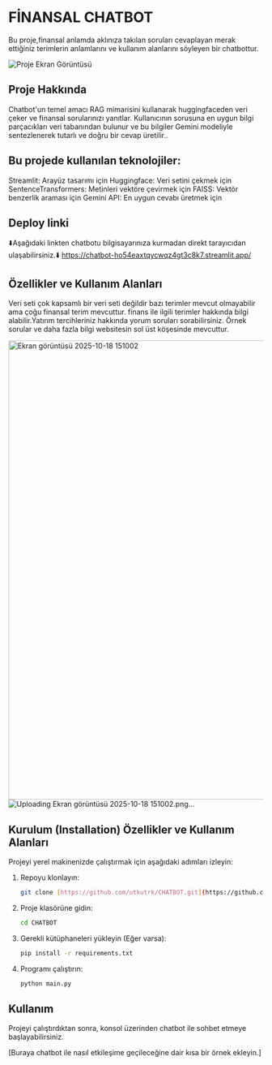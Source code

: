 # FİNANSAL CHATBOT

Bu proje,finansal anlamda aklınıza takılan soruları cevaplayan merak ettiğiniz terimlerin anlamlarını ve kullanım alanlarını söyleyen bir chatbottur.

![Proje Ekran Görüntüsü](BURAYA_RESİM_URLSİ_GELECEK.png)

## Proje Hakkında

Chatbot'un temel amacı RAG mimarisini kullanarak huggingfaceden veri çeker ve finansal sorularınızı yanıtlar. Kullanıcının sorusuna en uygun bilgi parçacıkları veri tabanından bulunur ve bu bilgiler Gemini modeliyle sentezlenerek tutarlı ve doğru bir cevap üretilir..

## Bu projede kullanılan teknolojiler:

Streamlit: Arayüz tasarımı için
Huggingface: Veri setini çekmek için
SentenceTransformers: Metinleri vektöre çevirmek için
FAISS: Vektör benzerlik araması için
Gemini API: En uygun cevabı üretmek için

## Deploy linki

⬇️Aşağıdaki linkten chatbotu bilgisayarınıza kurmadan direkt tarayıcıdan ulaşabilirsiniz.⬇️
https://chatbot-ho54eaxtqycwqz4gt3c8k7.streamlit.app/

## Özellikler ve Kullanım Alanları
Veri seti çok kapsamlı bir veri seti değildir bazı terimler mevcut olmayabilir ama çoğu finansal terim mevcuttur.
finans ile ilgili terimler hakkında bilgi alabilir.Yatırım tercihleriniz hakkında yorum soruları sorabilirsiniz.
Örnek sorular ve daha fazla bilgi websitesin sol üst köşesinde mevcuttur.

<img width="921" height="905" alt="Ekran görüntüsü 2025-10-18 151002" src="https://github.com/user-attachments/assets/d4321de7-d62b-4c70-8ff0-44f9aa6a22f0" />![Uploading Ekran görüntüsü 2025-10-18 151002.png…]()



## Kurulum (Installation) Özellikler ve Kullanım Alanları

Projeyi yerel makinenizde çalıştırmak için aşağıdaki adımları izleyin:

1.  Repoyu klonlayın:
    ```bash
    git clone [https://github.com/utkutrk/CHATBOT.git](https://github.com/utkutrk/CHATBOT.git)
    ```
2.  Proje klasörüne gidin:
    ```bash
    cd CHATBOT
    ```
3.  Gerekli kütüphaneleri yükleyin (Eğer varsa):
    ```bash
    pip install -r requirements.txt
    ```
4.  Programı çalıştırın:
    ```bash
    python main.py
    ```

## Kullanım

Projeyi çalıştırdıktan sonra, konsol üzerinden chatbot ile sohbet etmeye başlayabilirsiniz.

[Buraya chatbot ile nasıl etkileşime geçileceğine dair kısa bir örnek ekleyin.]

